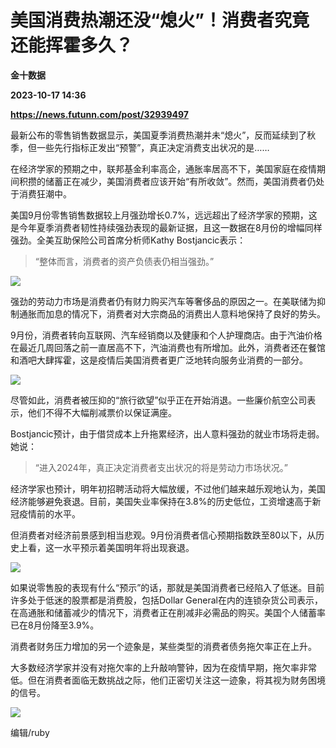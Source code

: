 # 美国消费热潮还没“熄火”！消费者究竟还能挥霍多久？
**金十数据**

**2023-10-17 14:36**

**https://news.futunn.com/post/32939497**

最新公布的零售销售数据显示，美国夏季消费热潮并未“熄火”，反而延续到了秋季，但一些先行指标正发出“预警”，真正决定消费支出状况的是……

在经济学家的预期之中，联邦基金利率高企，通胀率居高不下，美国家庭在疫情期间积攒的储蓄正在减少，美国消费者应该开始“有所收敛”。然而，美国消费者仍处于消费狂潮中。

美国9月份零售销售数据较上月强劲增长0.7%，远远超出了经济学家的预期，这是今年夏季消费者韧性持续强劲表现的最新证据，且这一数据在8月份的增幅同样强劲。全美互助保险公司首席分析师Kathy Bostjancic表示：

> “整体而言，消费者的资产负债表仍相当强劲。”

![](https://postimg.futunn.com/16975526955123034458746.png)

强劲的劳动力市场是消费者仍有财力购买汽车等奢侈品的原因之一。在美联储为抑制通胀而加息的情况下，消费者对大宗商品的消费出人意料地保持了良好的势头。

9月份，消费者转向互联网、汽车经销商以及健康和个人护理商店。由于汽油价格在最近几周回落之前一直居高不下，汽油消费也有所增加。此外，消费者还在餐馆和酒吧大肆挥霍，这是疫情后美国消费者更广泛地转向服务业消费的一部分。

![](https://postimg.futunn.com/16975526954478005114663.png)

尽管如此，消费者被压抑的“旅行欲望”似乎正在开始消退。一些廉价航空公司表示，他们不得不大幅削减票价以保证满座。

Bostjancic预计，由于借贷成本上升拖累经济，出人意料强劲的就业市场将走弱。她说：

> “进入2024年，真正决定消费者支出状况的将是劳动力市场状况。”

经济学家也预计，明年初招聘活动将大幅放缓，不过他们越来越乐观地认为，美国经济能够避免衰退。目前，美国失业率保持在3.8%的历史低位，工资增速高于新冠疫情前的水平。

但消费者对经济前景感到相当悲观。9月份消费者信心预期指数跌至80以下，从历史上看，这一水平预示着美国明年将出现衰退。

![](https://postimg.futunn.com/16975526954675938352350.png)

如果说零售股的表现有什么“预示”的话，那就是美国消费者已经陷入了低迷。目前许多处于低迷的股票都是消费股，包括Dollar General在内的连锁杂货公司表示，在高通胀和储蓄减少的情况下，消费者正在削减非必需品的购买。美国个人储蓄率已在8月份降至3.9%。

消费者财务压力增加的另一个迹象是，某些类型的消费者债务拖欠率正在上升。

大多数经济学家并没有对拖欠率的上升敲响警钟，因为在疫情早期，拖欠率非常低。但在消费者面临无数挑战之际，他们正密切关注这一迹象，将其视为财务困境的信号。

![](https://postimg.futunn.com/16975526954504459795776.png)

编辑/ruby